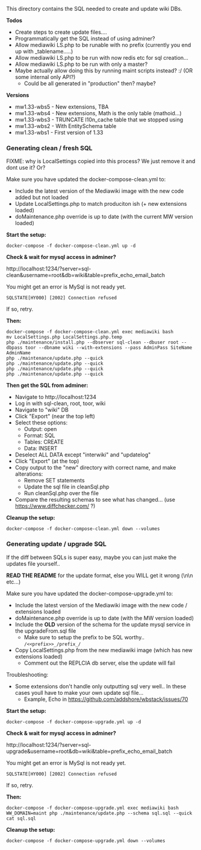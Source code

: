 This directory contains the SQL needed to create and update wiki DBs.

**Todos**
 - Create steps to create update files....
 - Programmatically get the SQL instead of using adminer?
 - Allow mediawiki LS.php to be runable with no prefix (currently you end up with _tablename.....)
 - Allow mediawiki LS.php to be run with now redis etc for sql creation...
 - Allow mediawiki LS.php to be run with only a master?
 - Maybe actually allow doing this by running maint scripts instead? :/ (OR some internal only API?)
   - Could be all generated in "production" then? maybe?

**Versions**

 - mw1.33-wbs5 - New extensions, TBA
 - mw1.33-wbs4 - New extensions, Math is the only table (mathoid...)
 - mw1.33-wbs3 - TRUNCATE l10n_cache table that we stopped using
 - mw1.33-wbs2 - With EntitySchema table
 - mw1.33-wbs1 - First version of 1.33

### Generating clean / fresh SQL

FIXME: why is LocalSettings copied into this process? We just remove it and dont use it? Or?

Make sure you have updated the docker-compose-clean.yml to:
 - Include the latest version of the Mediawiki image with the new code added but not loaded
 - Update LocalSettings.php to match produciton ish (+ new extensions loaded)
 - doMaintenance.php override is up to date (with the current MW version loaded)

**Start the setup:**

```docker-compose -f docker-compose-clean.yml up -d```

**Check & wait for mysql access in adminer?**

http://localhost:1234/?server=sql-clean&username=root&db=wiki&table=prefix_echo_email_batch

You might get an error is MySql is not ready yet.

```SQLSTATE[HY000] [2002] Connection refused```

If so, retry.

**Then:**

```
docker-compose -f docker-compose-clean.yml exec mediawiki bash
mv LocalSettings.php LocalSettings.php.temp
php ./maintenance/install.php --dbserver sql-clean --dbuser root --dbpass toor --dbname wiki --with-extensions --pass AdminPass SiteName AdminName
php ./maintenance/update.php --quick
php ./maintenance/update.php --quick
php ./maintenance/update.php --quick
php ./maintenance/update.php --quick
```

**Then get the SQL from adminer:**

 - Navigate to http://localhost:1234
 - Log in with sql-clean, root, toor, wiki
 - Navigate to "wiki" DB
 - Click "Export" (near the top left)
 - Select these options:
   - Output: open
   - Format: SQL
   - Tables: CREATE
   - Data: INSERT
 - Deselect ALL DATA except "interwiki" and "updatelog"
 - Click "Export" (at the top)
 - Copy output to the "new" directory with correct name, and make alterations:
     - Remove SET statements
     - Update the sql file in cleanSql.php
     - Run cleanSql.php over the file
 - Compare the resulting schemas to see what has changed... (use https://www.diffchecker.com/ ?)

**Cleanup the setup:**

```docker-compose -f docker-compose-clean.yml down --volumes```

### Generating update / upgrade SQL

If the diff between SQLs is super easy, maybe you can just make the updates file yourself..

**READ THE README** for the update format, else you WILL get it wrong (\n\n etc...)

Make sure you have updated the docker-compose-upgrade.yml to:
 - Include the latest version of the Mediawiki image with the new code / extensions loaded
 - doMaintenance.php override is up to date (with the MW version loaded)
 - Include the **OLD** version of the schema for the update mysql service in the upgradeFrom.sql file
   - Make sure to setup the prefix to be SQL worthy.. ```/<<prefix>>_/prefix_/```
 - Copy LocalSettings.php from the new mediawiki image (which has new extensions loaded)
   - Comment out the REPLCIA db server, else the update will fail

Troubleshooting:
 - Some extensions don't handle only outputting sql very well.. In these cases youll have to make your own update sql file...
   - Example, Echo in https://github.com/addshore/wbstack/issues/70

**Start the setup:**

```docker-compose -f docker-compose-upgrade.yml up -d```

**Check & wait for mysql access in adminer?**

http://localhost:1234/?server=sql-upgrade&username=root&db=wiki&table=prefix_echo_email_batch

You might get an error is MySql is not ready yet.

```SQLSTATE[HY000] [2002] Connection refused```

If so, retry.

**Then:**

```
docker-compose -f docker-compose-upgrade.yml exec mediawiki bash
WW_DOMAIN=maint php ./maintenance/update.php --schema sql.sql --quick
cat sql.sql
```

**Cleanup the setup:**

```docker-compose -f docker-compose-upgrade.yml down --volumes```

